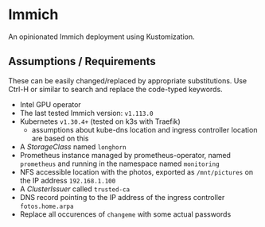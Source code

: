 # Immich

An opinionated Immich deployment using Kustomization.

## Assumptions / Requirements

These can be easily changed/replaced by appropriate substitutions. Use Ctrl-H or similar to search and replace the code-typed keywords.

- Intel GPU operator
- The last tested Immich version: `v1.113.0`
- Kubernetes `v1.30.4+` (tested on k3s with Traefik)
  - assumptions about kube-dns location and ingress controller location are based on this
- A *StorageClass* named `longhorn`
- Prometheus instance managed by prometheus-operator, named `prometheus` and running in the namespace named `monitoring`
- NFS accessible location with the photos, exported as `/mnt/pictures` on the IP address `192.168.1.100`
- A *ClusterIssuer* called `trusted-ca`
- DNS record pointing to the IP address of the ingress controller `fotos.home.arpa`
- Replace all occurences of `changeme` with some actual passwords
